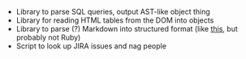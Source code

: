 - Library to parse SQL queries, output AST-like object thing
- Library for reading HTML tables from the DOM into objects
- Library to parse (?) Markdown into structured format (like [this][1], but probably not Ruby)
- Script to look up JIRA issues and nag people

[1]: https://github.com/dtao/smarky
